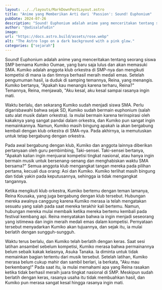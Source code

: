 ```yaml
---
layout: ../../layouts/MarkDownPostLayout.astro
title: "Anime yang Memberikan Arti dari 'Passion': Sound! Euphonium"
pubDate: 2024-07-26
description: "Sound! Euphonium adalah anime yang menceritakan tentang seorang siswa SMP bernama Kumiko Oumae, yang baru saja lulus dan akan memasuki SMA. Kumiko adalah anggota klub orkestra di SMP-nya dan mengikuti kompetisi di mana ia dan timnya berhasil meraih medali emas. Setelah pengumuman hasil, ia duduk di samping temannya, Reina, yang menangis. Kumiko bertanya, "Apakah kau menangis karena terharu, Reina?" Temannya, Reina, menjawab, "Aku kesal, aku kesal sampai rasanya ingin mati."
author: "@adisalafudin"
image:
url: "https://docs.astro.build/assets/rose.webp"
alt: "The Astro logo on a dark background with a pink glow."
categories: ["sejarah"]
---
```


Sound! Euphonium adalah anime yang menceritakan tentang seorang siswa SMP bernama Kumiko Oumae, yang baru saja lulus dan akan memasuki SMA. Kumiko adalah anggota klub orkestra di SMP-nya dan mengikuti kompetisi di mana ia dan timnya berhasil meraih medali emas. Setelah pengumuman hasil, ia duduk di samping temannya, Reina, yang menangis. Kumiko bertanya, "Apakah kau menangis karena terharu, Reina?" Temannya, Reina, menjawab, "Aku kesal, aku kesal sampai rasanya ingin mati.

Waktu berlalu, dan sekarang Kumiko sudah menjadi siswa SMA. Perlu digarisbawahi bahwa sejak SD, Kumiko sudah bermain euphonium (salah satu alat musik dalam orkestra). Ia mulai bermain karena terinspirasi oleh kakaknya yang sangat pandai dalam orkestra, dan Kumiko pun sangat ingin memainkannya. Namun, Kumiko masih bingung apakah ia akan bergabung kembali dengan klub orkestra di SMA-nya. Pada akhirnya, ia memutuskan untuk tetap bergabung dengan orkestra.

Pada awal bergabung dengan klub, Kumiko dan anggota lainnya diberikan pertanyaan oleh guru pembimbing, Taki-sensei. Taki-sensei bertanya, "Apakah kalian ingin menjuarai kompetisi tingkat nasional, atau hanya ingin bermain musik untuk bersenang-senang dan menghabiskan waktu SMA bersama?" Semua anggota klub mengangkat tangan mereka pada pilihan pertama, kecuali dua orang: Aoi dan Kumiko. Kumiko terlihat masih bingung dan tidak yakin pada keputusannya, sehingga ia tidak mengangkat tangannya.

Ketika mengikuti klub orkestra, Kumiko bertemu dengan teman lamanya, Reina Kousaka, yang juga bergabung dengan klub tersebut. Hubungan mereka awalnya canggung karena Kumiko merasa ia telah mengatakan sesuatu yang salah pada saat mereka terakhir kali bertemu. Namun, hubungan mereka mulai membaik ketika mereka bertemu kembali pada festival kembang api. Reina menyatakan bahwa ia ingin menjadi seseorang yang istimewa dan ingin meraih medali emas dalam kompetisi. Pernyataan tersebut menyadarkan Kumiko akan tujuannya, dan sejak itu, ia mulai berlatih dengan sungguh-sungguh.

Waktu terus berlalu, dan Kumiko telah berlatih dengan keras. Saat sesi latihan ansambel sebelum kompetisi, Kumiko merasa bahwa permainannya belum sebaik kakak kelasnya, Asuka Tanaka. Ia diminta untuk tidak memainkan bagian tertentu dari musik tersebut. Setelah latihan, Kumiko merasa belum cukup mahir dan sambil berlari, ia berkata, "Aku mau berkembang!" Pada saat itu, ia mulai memahami apa yang Reina rasakan ketika tidak berhasil meraih juara tingkat nasional di SMP. Meskipun sudah berlatih dengan keras, rasanya usaha itu tidak membuahkan hasil, dan Kumiko pun merasa sangat kesal hingga rasanya ingin mati.
